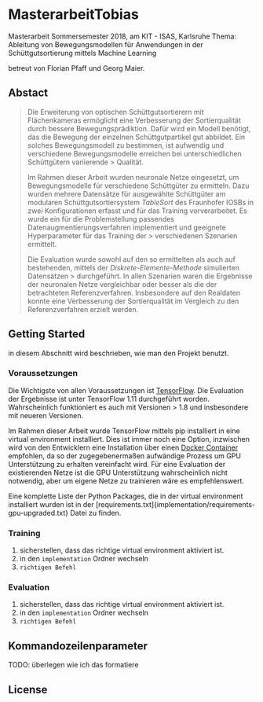 # MasterarbeitTobias
Masterarbeit Sommersemester 2018, am KIT - ISAS, Karlsruhe
Thema: Ableitung von Bewegungsmodellen für Anwendungen in der Schüttgutsortierung mittels Machine Learning

betreut von Florian Pfaff und Georg Maier.

## Abstact 
> Die Erweiterung von optischen Schüttgutsortierern mit Flächenkameras ermöglicht eine Verbesserung der Sortierqualität durch bessere Bewegungsprädiktion.
> Dafür wird ein Modell benötigt, das die Bewegung der einzelnen Schüttgutpartikel gut abbildet.
> Ein solches Bewegungsmodell zu bestimmen, ist aufwendig und verschiedene Bewegungsmodelle erreichen bei unterschiedlichen Schüttgütern variierende > Qualität.
> 
> Im Rahmen dieser Arbeit wurden neuronale Netze eingesetzt, um Bewegungsmodelle für verschiedene Schüttgüter zu ermitteln.
> Dazu wurden mehrere Datensätze für ausgewählte Schüttgüter 
> am modularen Schüttgutsortiersystem _TableSort_ des Fraunhofer IOSBs in zwei Konfigurationen erfasst und für das Training vorverarbeitet.
> Es wurde ein für die Problemstellung passendes Datenaugmentierungsverfahren implementiert und geeignete Hyperparameter für das Training der > verschiedenen Szenarien ermittelt.
> 
> Die Evaluation wurde sowohl auf den so ermittelten als auch auf bestehenden, mittels der _Diskrete-Elemente-Methode_ simulierten Datensätzen > durchgeführt.
> In allen Szenarien waren die Ergebnisse der neuronalen Netze vergleichbar oder besser als die der betrachteten Referenzverfahren.
> Insbesondere auf den Realdaten konnte eine Verbesserung der Sortierqualität im Vergleich zu den Referenzverfahren erzielt werden. 

## Getting Started

in diesem Abschnitt wird beschrieben, wie man den Projekt benutzt.

### Voraussetzungen

Die Wichtigste von allen Voraussetzungen ist [TensorFlow](https://www.tensorflow.org/).
Die Evaluation der Ergebnisse ist unter TensorFlow 1.11 durchgeführt worden.
Wahrscheinlich funktioniert es auch mit Versionen > 1.8 und insbesondere mit neueren Versionen. 

Im Rahmen dieser Arbeit wurde TensorFlow mittels pip installiert in eine virtual environment installiert.
Dies ist immer noch eine Option, inzwischen wird von den Entwicklern eine Installation über einen [Docker Container](https://www.tensorflow.org/install/docker) empfohlen, 
da so der zugegebenermaßen aufwändige Prozess um GPU Unterstützung zu erhalten vereinfacht wird.
Für eine Evaluation der existierenden Netze ist die GPU Unterstützung wahrscheinlich nicht notwendig, 
aber um eigene Netze zu trainieren wäre es empfehlenswert.

Eine komplette Liste der Python Packages, die in der virtual environment installiert wurden ist in der [requirements.txt]{implementation/requirements-gpu-upgraded.txt} Datei zu finden.

### Training

1. sicherstellen, dass das richtige virtual environment aktiviert ist.
2. in den `implementation` Ordner wechseln
3.  `richtigen Befehl`

### Evaluation


1. sicherstellen, dass das richtige virtual environment aktiviert ist.
2. in den `implementation` Ordner wechseln
3.  `richtigen Befehl`


## Kommandozeilenparameter

TODO: überlegen wie ich das formatiere

## License



##




